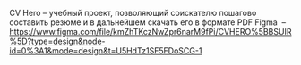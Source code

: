 CV Hero – учебный проект, позволяющий соискателю пошагово составить резюме и в дальнейшем скачать его в формате PDF
Figma  – https://www.figma.com/file/kmZhTKczNwZpr6narM9fPi/CVHERO%5BBSUIR%5D?type=design&node-id=0%3A1&mode=design&t=U5HdTz1SF5FDoSCG-1

